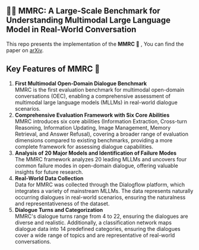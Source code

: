 ## 🧑💬 MMRC: A Large-Scale Benchmark for Understanding Multimodal Large Language Model in Real-World Conversation

This repo presents the implementation of the **MMRC 💬** , You can find the paper on [arXiv](https://arxiv.org/abs/2502.11903).

## Key Features of MMRC 🔑

1. **First Multimodal Open-Domain Dialogue Benchmark**  
   MMRC is the first evaluation benchmark for multimodal open-domain conversations (OEC), enabling a comprehensive assessment of multimodal large language models (MLLMs) in real-world dialogue scenarios.
2. **Comprehensive Evaluation Framework with Six Core Abilities**  
   MMRC introduces six core abilities (Information Extraction, Cross-turn Reasoning, Information Updating, Image Management, Memory Retrieval, and Answer Refusal), covering a broader range of evaluation dimensions compared to existing benchmarks, providing a more complete framework for assessing dialogue capabilities.
3. **Analysis of 20 Major Models and Identification of Failure Modes**  
   The MMRC framework analyzes 20 leading MLLMs and uncovers four common failure modes in open-domain dialogue, offering valuable insights for future research.
4. **Real-World Data Collection**  
   Data for MMRC was collected through the Dialogflow platform, which integrates a variety of mainstream MLLMs. The data represents naturally occurring dialogues in real-world scenarios, ensuring the naturalness and representativeness of the dataset.
5. **Dialogue Turns and Categorization**  
   MMRC's dialogue turns range from 4 to 22, ensuring the dialogues are diverse and realistic. Additionally, a classification network maps dialogue data into 14 predefined categories, ensuring the dialogues cover a wide range of topics and are representative of real-world conversations.

